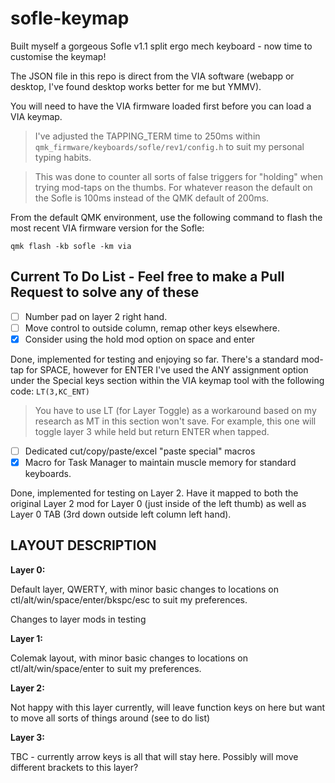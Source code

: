 # sofle-keymap
Built myself a gorgeous Sofle v1.1 split ergo mech keyboard - now time to customise the keymap!

The JSON file in this repo is direct from the VIA software (webapp or desktop, I've found desktop works better for me but YMMV).

You will need to have the VIA firmware loaded first before you can load a VIA keymap.

> I've adjusted the TAPPING_TERM time to 250ms within ```qmk_firmware/keyboards/sofle/rev1/config.h``` to suit my personal typing habits.

> This was done to counter all sorts of false triggers for "holding" when trying mod-taps on the thumbs. For whatever reason the default on the Sofle is 100ms instead of the QMK default of 200ms.

From the default QMK environment, use the following command to flash the most recent VIA firmware version for the Sofle:

```
qmk flash -kb sofle -km via
```

## Current To Do List - Feel free to make a Pull Request to solve any of these
- [ ] Number pad on layer 2 right hand.
- [ ] Move control to outside column, remap other keys elsewhere.
- [x] Consider using the hold mod option on space and enter

Done, implemented for testing and enjoying so far. There's a standard mod-tap for SPACE, however for ENTER I've used the ANY assignment option under the Special keys section within the VIA keymap tool with the following code:
```LT(3,KC_ENT)``` 

> You have to use LT (for Layer Toggle) as a workaround based on my research as MT in this section won't save. For example, this one will toggle layer 3 while held but return ENTER when tapped.
- [ ] Dedicated cut/copy/paste/excel "paste special" macros
- [x] Macro for Task Manager to maintain muscle memory for standard keyboards.

Done, implemented for testing on Layer 2. Have it mapped to both the original Layer 2 mod for Layer 0 (just inside of the left thumb) as well as Layer 0 TAB (3rd down outside left column left hand).


## LAYOUT DESCRIPTION

**Layer 0:**

Default layer, QWERTY, with minor basic changes to locations on ctl/alt/win/space/enter/bkspc/esc to suit my preferences.

Changes to layer mods in testing

**Layer 1:**

Colemak layout, with minor basic changes to locations on ctl/alt/win/space/enter to suit my preferences.

**Layer 2:**

Not happy with this layer currently, will leave function keys on here but want to move all sorts of things around (see to do list)

**Layer 3:**

TBC - currently arrow keys is all that will stay here. Possibly will move different brackets to this layer? 
